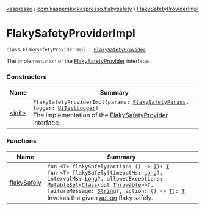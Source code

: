[kaspresso](../../index.md) / [com.kaspersky.kaspresso.flakysafety](../index.md) / [FlakySafetyProviderImpl](./index.md)

# FlakySafetyProviderImpl

`class FlakySafetyProviderImpl : `[`FlakySafetyProvider`](../-flaky-safety-provider/index.md)

The implementation of the [FlakySafetyProvider](../-flaky-safety-provider/index.md) interface.

### Constructors

| Name | Summary |
|---|---|
| [&lt;init&gt;](-init-.md) | `FlakySafetyProviderImpl(params: `[`FlakySafetyParams`](../-flaky-safety-params/index.md)`, logger: `[`UiTestLogger`](../../com.kaspersky.kaspresso.logger/-ui-test-logger.md)`)`<br>The implementation of the [FlakySafetyProvider](../-flaky-safety-provider/index.md) interface. |

### Functions

| Name | Summary |
|---|---|
| [flakySafely](flaky-safely.md) | `fun <T> flakySafely(action: () -> `[`T`](flaky-safely.md#T)`): `[`T`](flaky-safely.md#T)<br>`fun <T> flakySafely(timeoutMs: `[`Long`](https://kotlinlang.org/api/latest/jvm/stdlib/kotlin/-long/index.html)`?, intervalMs: `[`Long`](https://kotlinlang.org/api/latest/jvm/stdlib/kotlin/-long/index.html)`?, allowedExceptions: `[`MutableSet`](https://kotlinlang.org/api/latest/jvm/stdlib/kotlin.collections/-mutable-set/index.html)`<`[`Class`](https://developer.android.com/reference/java/lang/Class.html)`<out `[`Throwable`](https://kotlinlang.org/api/latest/jvm/stdlib/kotlin/-throwable/index.html)`>>?, failureMessage: `[`String`](https://kotlinlang.org/api/latest/jvm/stdlib/kotlin/-string/index.html)`?, action: () -> `[`T`](flaky-safely.md#T)`): `[`T`](flaky-safely.md#T)<br>Invokes the given [action](flaky-safely.md#com.kaspersky.kaspresso.flakysafety.FlakySafetyProviderImpl$flakySafely(kotlin.Function0((com.kaspersky.kaspresso.flakysafety.FlakySafetyProviderImpl.flakySafely.T)))/action) flaky safely. |
